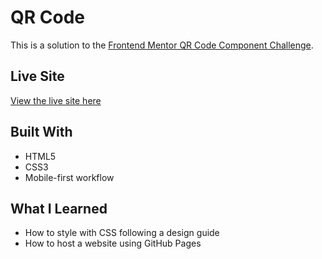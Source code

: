 # QR Code

This is a solution to the [Frontend Mentor QR Code Component Challenge](https://www.frontendmentor.io/challenges/qr-code-component-iux_sIO_H).

## Live Site

[View the live site here](https://beauyonradee.github.io/qr-code-frontend/)

## Built With

- HTML5
- CSS3
- Mobile-first workflow

## What I Learned

- How to style with CSS following a design guide
- How to host a website using GitHub Pages

